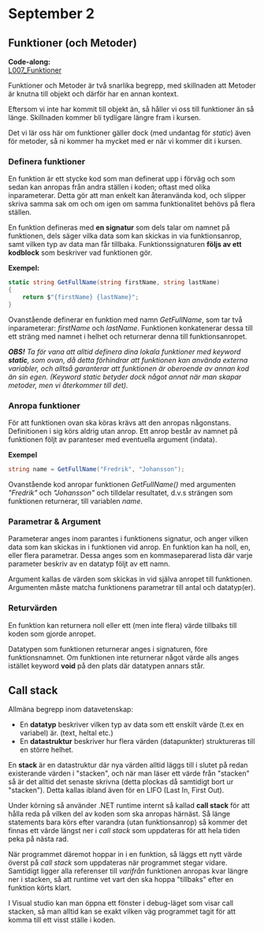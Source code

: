 # September 2

## Funktioner (och Metoder)

**Code-along:**  
[L007_Funktioner](https://github.com/everyloop/NET24-Csharp/blob/master/Code-alongs/L007_Funktioner/Program.cs)

Funktioner och Metoder är två snarlika begrepp, med skillnaden att Metoder är knutna till objekt och därför har en annan kontext.

Eftersom vi inte har kommit till objekt än, så håller vi oss till funktioner än så länge. Skillnaden kommer bli tydligare längre fram i kursen.

Det vi lär oss här om funktioner gäller dock (med undantag för *static*) även för metoder, så ni kommer ha mycket med er när vi kommer dit i kursen.

### Definera funktioner
En funktion är ett stycke kod som man definerat upp i förväg och som sedan kan anropas från andra ställen i koden; oftast med olika inparameterar. Detta gör att man enkelt kan återanvända kod, och slipper skriva samma sak om och om igen om samma funktionalitet behövs på flera ställen.

En funktion defineras med **en signatur** som dels talar om namnet på funktionen, dels säger vilka data som kan skickas in via funktionsanrop, samt vilken typ av data man får tillbaka. Funktionssignaturen **följs av ett kodblock** som beskriver vad funktionen gör.

**Exempel:**
``` cs
static string GetFullName(string firstName, string lastName)
{
    return $"{firstName} {lastName}";
}
```
Ovanstående definerar en funktion med namn *GetFullName*, som tar två inparameterar: *firstName* och *lastName*. Funktionen konkatenerar dessa till ett sträng med namnet i helhet och returnerar denna till funktionsanropet.

***OBS!*** *Ta för vana att alltid definera dina lokala funktioner med keyword ***static***, som ovan, då detta förhindrar att funktionen kan använda externa variabler, och alltså garanterar att funktionen är oberoende av annan kod än sin egen. (Keyword static betyder dock något annat när man skapar metoder, men vi återkommer till det).* 

### Anropa funktioner
För att funktionen ovan ska köras krävs att den anropas någonstans. Definitionen i sig körs aldrig utan anrop. Ett anrop består av namnet på funktionen följt av paranteser med eventuella argument (indata).

**Exempel**
``` cs
string name = GetFullName("Fredrik", "Johansson");
```
Ovanstående kod anropar funktionen *GetFullName()* med argumenten *"Fredrik"* och *"Johansson"* och tilldelar resultatet, d.v.s strängen som funktionen returnerar, till variablen *name*.

### Parametrar & Argument
Parameterar anges inom parantes i funktionens signatur, och anger vilken data som kan skickas in i funktionen vid anrop. En funktion kan ha noll, en, eller flera parametrar. Dessa anges som en kommaseparerad lista där varje parameter beskriv av en datatyp följt av ett namn.

Argument kallas de värden som skickas in vid själva anropet till funktionen. Argumenten måste matcha funktionens parametrar till antal och datatyp(er).

### Returvärden
En funktion kan returnera noll eller ett (men inte flera) värde tillbaks till koden som gjorde anropet.

Datatypen som funktionen returnerar anges i signaturen, före funktionsnamnet. Om funktionen inte returnerar något värde alls anges istället keyword **void** på den plats där datatypen annars står.

## Call stack
Allmäna begrepp inom datavetenskap:

- En **datatyp** beskriver vilken typ av data som ett enskilt värde (t.ex en variabel) är. (text, heltal etc.)
- En **datastruktur** beskriver hur flera värden (datapunkter) struktureras till en större helhet.

En **stack** är en datastruktur där nya värden alltid läggs till i slutet på redan existerande värden i "stacken", och när man läser ett värde från "stacken" så är det alltid det senaste skrivna (detta plockas då samtidigt bort ur "stacken"). Detta kallas ibland även för en LIFO (Last In, First Out).

Under körning så använder .NET runtime internt så kallad **call stack** för att hålla reda på vilken del av koden som ska anropas härnäst. Så länge statements bara körs efter varandra (utan funktionsanrop) så kommer det finnas ett värde längst ner i *call stack* som uppdateras för att hela tiden peka på nästa rad.

När programmet däremot hoppar in i en funktion, så läggs ett nytt värde överst på *call stack* som uppdateras när programmet stegar vidare. Samtidigt ligger alla referenser till *varifrån* funktionen anropas kvar längre ner i stacken, så att runtime vet vart den ska hoppa "tillbaks" efter en funktion körts klart.

I Visual studio kan man öppna ett fönster i debug-läget som visar call stacken, så man alltid kan se exakt vilken väg programmet tagit för att komma till ett visst ställe i koden.
